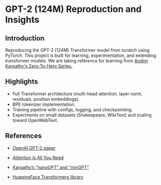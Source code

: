 # GPT-2 (124M) Reproduction and Insights

## Introduction

Reproducing the GPT-2 (124M) Transformer model from scratch using PyTorch. This project is built for learning, experimentation, and extending transformer models. We are taking reference for learning from [Andrej Karpathy's Zero-To-Hero Series.](https://www.youtube.com/playlist?list=PLAqhIrjkxbuWI23v9cThsA9GvCAUhRvKZ)

## Highlights

- Full Transformer architecture (multi-head attention, layer norm, residuals, position embeddings).
- BPE tokenizer implementation.
- Training pipeline with configs, logging, and checkpointing.
- Experiments on small datasets (Shakespeare, WikiText) and scaling toward OpenWebText.

## References

- [OpenAI GPT-2 paper](https://cdn.openai.com/better-language-models/language_models_are_unsupervised_multitask_learners.pdf)

- [Attention Is All You Need](https://arxiv.org/abs/1706.03762)

- [Karpathy’s “nanoGPT” and “minGPT”](https://github.com/karpathy/nanoGPT)

- [HuggingFace Transformers library](https://github.com/huggingface/transformers)
